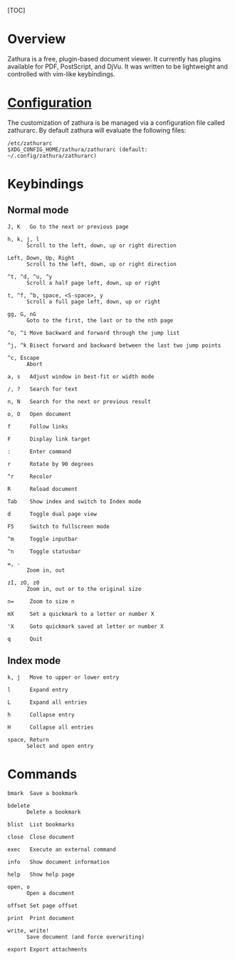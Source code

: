 [TOC]

# Overview
Zathura is a free, plugin-based document viewer. It currently has plugins available for PDF, PostScript, and DjVu. It was written to be lightweight and controlled with vim-like keybindings.

# [Configuration](https://pwmt.org/projects/zathura/documentation/)
The customization of zathura is be managed via a configuration file called zathurarc. By default zathura will evaluate the following files:

	/etc/zathurarc
	$XDG_CONFIG_HOME/zathura/zathurarc (default: ~/.config/zathura/zathurarc)

# Keybindings
## Normal mode
	J, K   Go to the next or previous page

	h, k, j, l
	      Scroll to the left, down, up or right direction

	Left, Down, Up, Right
	      Scroll to the left, down, up or right direction

	^t, ^d, ^u, ^y
	      Scroll a half page left, down, up or right

	t, ^f, ^b, space, <S-space>, y
	      Scroll a full page left, down, up or right

	gg, G, nG
	      Goto to the first, the last or to the nth page

	^o, ^i Move backward and forward through the jump list

	^j, ^k Bisect forward and backward between the last two jump points

	^c, Escape
	      Abort

	a, s   Adjust window in best-fit or width mode

	/, ?   Search for text

	n, N   Search for the next or previous result

	o, O   Open document

	f      Follow links

	F      Display link target

	:      Enter command

	r      Rotate by 90 degrees

	^r     Recolor

	R      Reload document

	Tab    Show index and switch to Index mode

	d      Toggle dual page view

	F5     Switch to fullscreen mode

	^m     Toggle inputbar

	^n     Toggle statusbar

	=, -
	      Zoom in, out

	zI, zO, z0
	      Zoom in, out or to the original size

	n=     Zoom to size n

	mX     Set a quickmark to a letter or number X

	'X     Goto quickmark saved at letter or number X

	q      Quit

## Index mode
	k, j   Move to upper or lower entry

	l      Expand entry

	L      Expand all entries

	h      Collapse entry

	H      Collapse all entries

	space, Return
	      Select and open entry

# Commands
	bmark  Save a bookmark

	bdelete
	      Delete a bookmark

	blist  List bookmarks

	close  Close document

	exec   Execute an external command

	info   Show document information

	help   Show help page

	open, o
	      Open a document

	offset Set page offset

	print  Print document

	write, write!
	      Save document (and force overwriting)

	export Export attachments

